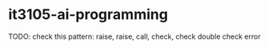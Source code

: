 # it3105-ai-programming

TODO: check this pattern: raise, raise, call, check, check
double check error
